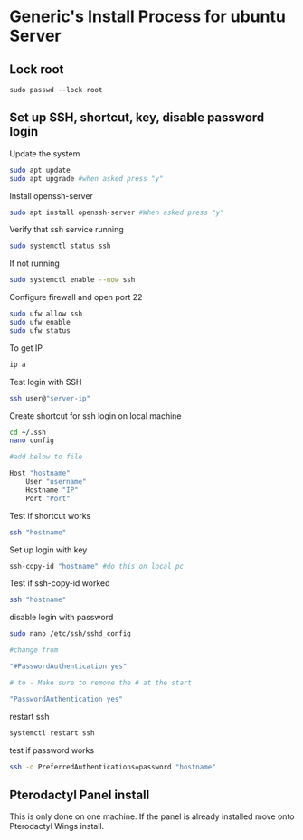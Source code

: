 # Generic's Install Process for ubuntu Server

## Lock root

`sudo passwd --lock root`

## Set up SSH, shortcut, key, disable password login

Update the system

```sh
sudo apt update
sudo apt upgrade #when asked press "y"
```

Install openssh-server

```sh
sudo apt install openssh-server #When asked press "y"
```

Verify that ssh service running

```sh
sudo systemctl status ssh
```

If not running

```sh
sudo systemctl enable --now ssh
```

Configure firewall and open port 22

```sh
sudo ufw allow ssh
sudo ufw enable
sudo ufw status
```

To get IP

```sh
ip a
```

Test login with SSH

```sh
ssh user@"server-ip"
```

Create shortcut for ssh login on local machine

```sh
cd ~/.ssh
nano config

#add below to file

Host "hostname"
    User "username"
    Hostname "IP"
    Port "Port"
```

Test if shortcut works

```sh
ssh "hostname"
```

Set up login with key

```sh
ssh-copy-id "hostname" #do this on local pc
```

Test if ssh-copy-id worked

```sh
ssh "hostname"
```

disable login with password

```sh
sudo nano /etc/ssh/sshd_config

#change from

"#PasswordAuthentication yes"

# to - Make sure to remove the # at the start

"PasswordAuthentication yes"
```

restart ssh

```sh
systemctl restart ssh
```

test if password works

```sh
ssh -o PreferredAuthentications=password "hostname"
```

## Pterodactyl Panel install

This is only done on one machine.
If the panel is already installed move onto Pterodactyl Wings install.
